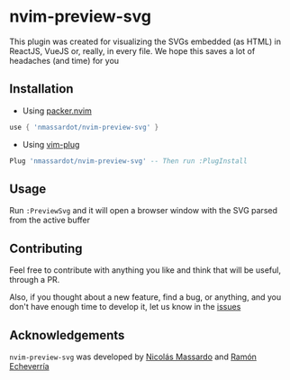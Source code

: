 # nvim-preview-svg
This plugin was created for visualizing the SVGs embedded (as HTML) in ReactJS, VueJS or, really, in every file. We hope this saves a lot of headaches (and time) for you

## Installation
- Using [packer.nvim](https://github.com/wbthomason/packer.nvim)
```lua
use { 'nmassardot/nvim-preview-svg' }
```

- Using [vim-plug](https://github.com/junegunn/vim-plug)
```lua
Plug 'nmassardot/nvim-preview-svg' -- Then run :PlugInstall
```

## Usage
Run `:PreviewSvg` and it will open a browser window with the SVG parsed from the active buffer

## Contributing
Feel free to contribute with anything you like and think that will be useful, through a PR.

Also, if you thought about a new feature, find a bug, or anything, and you don't have enough time to develop it, let us know in the [issues](https://github.com/nmassardot/nvim-preview-svg/issues)

## Acknowledgements
`nvim-preview-svg` was developed by [Nicolás Massardo](https://github.com/nmassardot) and [Ramón Echeverría](https://github.com/rieg-ec)

